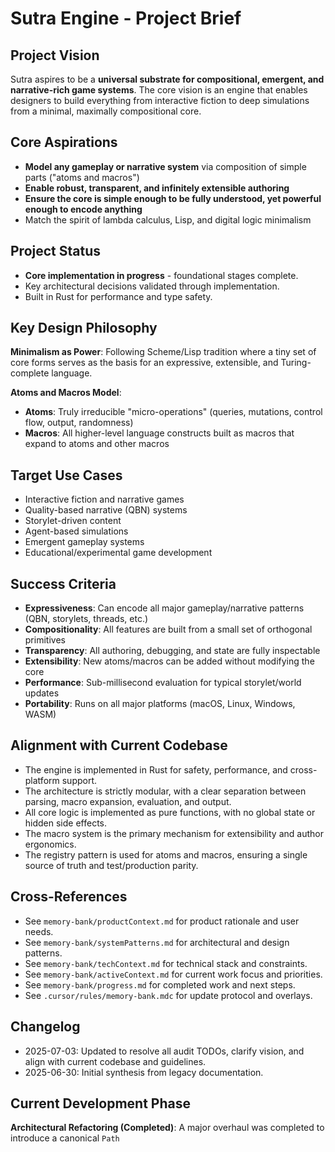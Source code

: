 # Sutra Engine - Project Brief

## Project Vision

Sutra aspires to be a **universal substrate for compositional, emergent, and narrative-rich game systems**. The core vision is an engine that enables designers to build everything from interactive fiction to deep simulations from a minimal, maximally compositional core.

## Core Aspirations

- **Model any gameplay or narrative system** via composition of simple parts ("atoms and macros")
- **Enable robust, transparent, and infinitely extensible authoring**
- **Ensure the core is simple enough to be fully understood, yet powerful enough to encode anything**
- Match the spirit of lambda calculus, Lisp, and digital logic minimalism

## Project Status

- **Core implementation in progress** - foundational stages complete.
- Key architectural decisions validated through implementation.
- Built in Rust for performance and type safety.

## Key Design Philosophy

**Minimalism as Power**: Following Scheme/Lisp tradition where a tiny set of core forms serves as the basis for an expressive, extensible, and Turing-complete language.

**Atoms and Macros Model**:

- **Atoms**: Truly irreducible "micro-operations" (queries, mutations, control flow, output, randomness)
- **Macros**: All higher-level language constructs built as macros that expand to atoms and other macros

## Target Use Cases

- Interactive fiction and narrative games
- Quality-based narrative (QBN) systems
- Storylet-driven content
- Agent-based simulations
- Emergent gameplay systems
- Educational/experimental game development

## Success Criteria

- **Expressiveness**: Can encode all major gameplay/narrative patterns (QBN, storylets, threads, etc.)
- **Compositionality**: All features are built from a small set of orthogonal primitives
- **Transparency**: All authoring, debugging, and state are fully inspectable
- **Extensibility**: New atoms/macros can be added without modifying the core
- **Performance**: Sub-millisecond evaluation for typical storylet/world updates
- **Portability**: Runs on all major platforms (macOS, Linux, Windows, WASM)

## Alignment with Current Codebase

- The engine is implemented in Rust for safety, performance, and cross-platform support.
- The architecture is strictly modular, with a clear separation between parsing, macro expansion, evaluation, and output.
- All core logic is implemented as pure functions, with no global state or hidden side effects.
- The macro system is the primary mechanism for extensibility and author ergonomics.
- The registry pattern is used for atoms and macros, ensuring a single source of truth and test/production parity.

## Cross-References

- See `memory-bank/productContext.md` for product rationale and user needs.
- See `memory-bank/systemPatterns.md` for architectural and design patterns.
- See `memory-bank/techContext.md` for technical stack and constraints.
- See `memory-bank/activeContext.md` for current work focus and priorities.
- See `memory-bank/progress.md` for completed work and next steps.
- See `.cursor/rules/memory-bank.mdc` for update protocol and overlays.

## Changelog

- 2025-07-03: Updated to resolve all audit TODOs, clarify vision, and align with current codebase and guidelines.
- 2025-06-30: Initial synthesis from legacy documentation.

## Current Development Phase

**Architectural Refactoring (Completed)**: A major overhaul was completed to introduce a canonical `Path`
